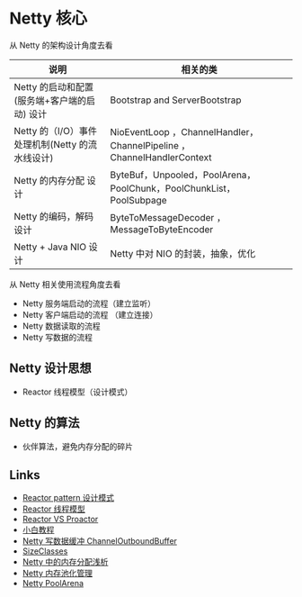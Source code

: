 # Netty 核心

从 Netty 的架构设计角度去看

| 说明                                            | 相关的类                                                                |
| ----------------------------------------------- | ----------------------------------------------------------------------- |
| Netty 的启动和配置 (服务端+客户端的启动) 设计   | Bootstrap and ServerBootstrap                                           |
| Netty 的（I/O）事件处理机制(Netty 的流水线设计) | NioEventLoop ，ChannelHandler， ChannelPipeline ，ChannelHandlerContext |
| Netty 的内存分配 设计                           | ByteBuf，Unpooled，PoolArena，PoolChunk，PoolChunkList，PoolSubpage     |
| Netty 的编码，解码 设计                         | ByteToMessageDecoder ，MessageToByteEncoder                             |
| Netty + Java NIO 设计                           | Netty 中对 NIO 的封装，抽象，优化                                       |

从 Netty 相关使用流程角度去看

- Netty 服务端启动的流程（建立监听）
- Netty 客户端启动的流程 （建立连接）
- Netty 数据读取的流程
- Netty 写数据的流程

## Netty 设计思想

- Reactor 线程模型（设计模式）

## Netty 的算法

- 伙伴算法，避免内存分配的碎片

## Links

- [Reactor pattern 设计模式](https://en.wikipedia.org/wiki/Reactor_pattern)
- [Reactor 线程模型](https://cloud.tencent.com/developer/article/1647816)
- [Reactor VS Proactor](https://jishuin.proginn.com/p/763bfbd58a63)
- [小白教程](https://www.jianshu.com/p/eb28811421e3)
- [Netty 写数据缓冲 ChannelOutboundBuffer](https://www.cnblogs.com/stateis0/p/9062155.html)
- [SizeClasses](https://www.codetd.com/article/12644429)
- [Netty 中的内存分配浅析](https://www.cnblogs.com/rickiyang/p/13100413.html)
- [Netty 内存池化管理](https://miaowenting.site/2020/02/09/Netty%E5%86%85%E5%AD%98%E6%B1%A0%E5%8C%96%E7%AE%A1%E7%90%86/)
- [Netty PoolArena](https://gorden5566.com/post/1079.html)
